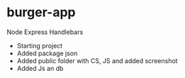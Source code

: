 # burger-app
Node Express Handlebars

* Starting project
* Added package json
* Added public folder with CS, JS and added screenshot
* Added Js an db
